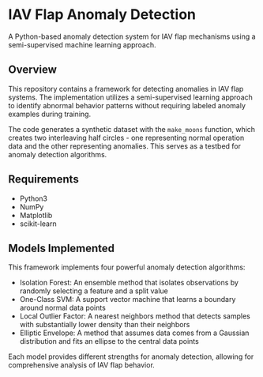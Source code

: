 # IAV Flap Anomaly Detection

A Python-based anomaly detection system for IAV flap mechanisms using a semi-supervised machine learning approach.

## Overview

This repository contains a framework for detecting anomalies in IAV flap systems. The implementation utilizes a semi-supervised learning approach to identify abnormal behavior patterns without requiring labeled anomaly examples during training.

The code generates a synthetic dataset with the `make_moons` function, which creates two interleaving half circles - one representing normal operation data and the other representing anomalies. This serves as a testbed for anomaly detection algorithms.

## Requirements

- Python3
- NumPy
- Matplotlib
- scikit-learn

## Models Implemented
This framework implements four powerful anomaly detection algorithms:

- Isolation Forest: An ensemble method that isolates observations by randomly selecting a feature and a split value
- One-Class SVM: A support vector machine that learns a boundary around normal data points
- Local Outlier Factor: A nearest neighbors method that detects samples with substantially lower density than their neighbors
- Elliptic Envelope: A method that assumes data comes from a Gaussian distribution and fits an ellipse to the central data points

Each model provides different strengths for anomaly detection, allowing for comprehensive analysis of IAV flap behavior.
